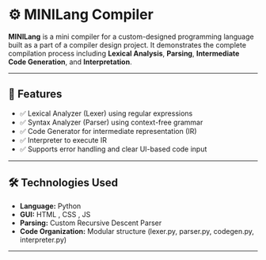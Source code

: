 
# ⚙️ MINILang Compiler

**MINILang** is a mini compiler for a custom-designed programming language built as a part of a compiler design project. It demonstrates the complete compilation process including **Lexical Analysis**, **Parsing**, **Intermediate Code Generation**, and **Interpretation**.

---

## 🚀 Features

- ✅ Lexical Analyzer (Lexer) using regular expressions
- ✅ Syntax Analyzer (Parser) using context-free grammar
- ✅ Code Generator for intermediate representation (IR)
- ✅ Interpreter to execute IR
- ✅ Supports error handling and clear UI-based code input

---

## 🛠️ Technologies Used

- **Language:** Python
- **GUI:** HTML , CSS , JS
- **Parsing:** Custom Recursive Descent Parser
- **Code Organization:** Modular structure (lexer.py, parser.py, codegen.py, interpreter.py)

---



